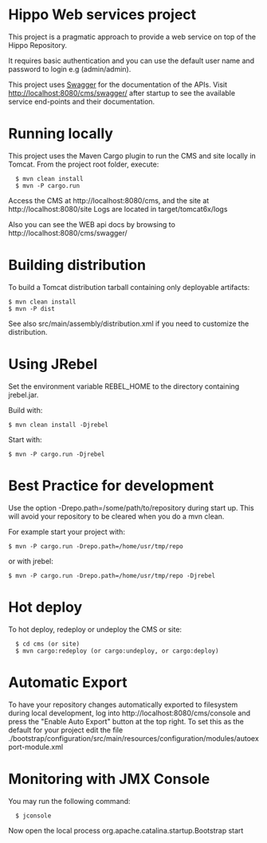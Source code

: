 # Hippo Web services project

This project is a pragmatic approach to provide a web service on top of the Hippo Repository.

It requires basic authentication and you can use the default user name and password to login e.g (admin/admin).

This project uses [Swagger](https://helloreverb.com/developers/swagger) for the documentation of the APIs.
Visit [http://localhost:8080/cms/swagger/](http://localhost:8080/cms/swagger/) after startup to see the available service end-points and their documentation.



Running locally
===============

This project uses the Maven Cargo plugin to run the CMS and site locally in Tomcat.
From the project root folder, execute:

```
  $ mvn clean install
  $ mvn -P cargo.run
```

Access the CMS at http://localhost:8080/cms, and the site at http://localhost:8080/site
Logs are located in target/tomcat6x/logs

Also you can see the WEB api docs by browsing to http://localhost:8080/cms/swagger/


Building distribution
=====================

To build a Tomcat distribution tarball containing only deployable artifacts:

```
$ mvn clean install
$ mvn -P dist
```

See also src/main/assembly/distribution.xml if you need to customize the distribution.

Using JRebel
============

Set the environment variable REBEL_HOME to the directory containing jrebel.jar.

Build with:

```
$ mvn clean install -Djrebel
```

Start with:

```
$ mvn -P cargo.run -Djrebel
```

Best Practice for development
=============================

Use the option -Drepo.path=/some/path/to/repository during start up. This will avoid
your repository to be cleared when you do a mvn clean.

For example start your project with:
```
$ mvn -P cargo.run -Drepo.path=/home/usr/tmp/repo
```
or with jrebel:

```
$ mvn -P cargo.run -Drepo.path=/home/usr/tmp/repo -Djrebel
```

Hot deploy
==========

To hot deploy, redeploy or undeploy the CMS or site:
```
  $ cd cms (or site)
  $ mvn cargo:redeploy (or cargo:undeploy, or cargo:deploy)
```
Automatic Export
================

To have your repository changes automatically exported to filesystem during local development, log into
http://localhost:8080/cms/console and press the "Enable Auto Export" button at the top right. To set this
as the default for your project edit the file
./bootstrap/configuration/src/main/resources/configuration/modules/autoexport-module.xml

Monitoring with JMX Console
===========================
You may run the following command:
```
  $ jconsole
```
Now open the local process org.apache.catalina.startup.Bootstrap start
